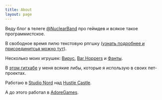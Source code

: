 ```yaml
---
title: About
layout: page
---
```


Веду блог в телеге [@NuclearBand](https://t.me/nuclearband) про геймдев и всякое такое программистское.

В свободное время пилю текстовую рпгшку ([узнать подробнее и присоединитсья можно тут](https://gamedev.ru/projects/forum/?id=254030)).

Несколько моих игрушек: [Вирус](https://play.google.com/store/apps/details?id=godreams.total.board.battles), [Bar Hoppers](https://play.google.com/store/apps/details?id=com.nuclearband.barhoppers) и [Фанты](https://play.google.com/store/apps/details?id=com.NuclearBand.fants).

В [этом гитхабе](https://github.com/nuclearband) у меня всякие либы, которые я использую в своих пет-проектах.

Работаю в [Studio Nord](https://my.games/ru/studios/2) над [Hustle Castle](https://hc.my.games/ru/).

А до этого работал в [AdoreGames](https://adoregames.com/).
